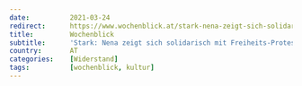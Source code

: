 ```yaml
---
date:          2021-03-24
redirect:      https://www.wochenblick.at/stark-nena-zeigt-sich-solidarisch-mit-freiheits-protest-in-kassel/
title:         Wochenblick
subtitle:      'Stark: Nena zeigt sich solidarisch mit Freiheits-Protest in Kassel!'
country:       AT
categories:    [Widerstand]
tags:          [wochenblick, kultur]
---
```

